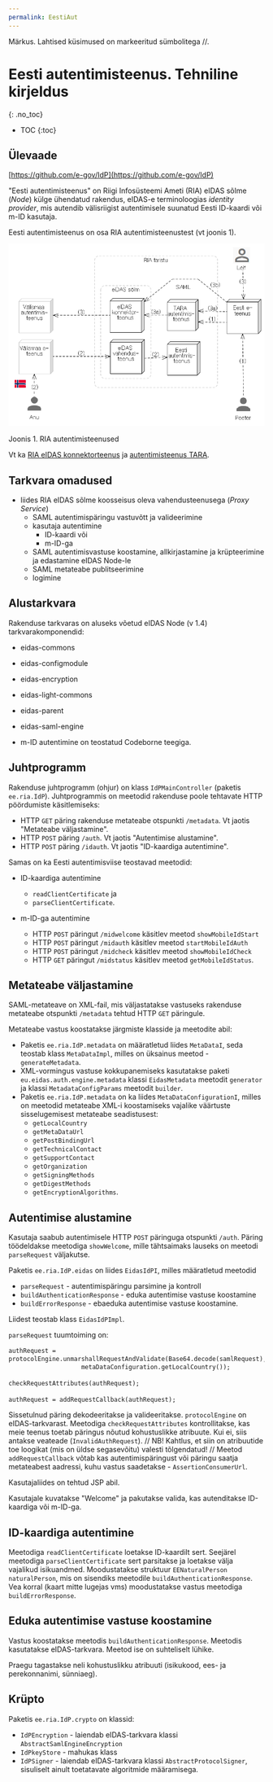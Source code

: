 ```yaml
---
permalink: EestiAut
---
```


Märkus. Lahtised küsimused on markeeritud sümbolitega //.

# Eesti autentimisteenus. Tehniline kirjeldus
{: .no_toc}

- TOC
{:toc}

## Ülevaade

[https://github.com/e-gov/IdP](https://github.com/e-gov/IdP)

"Eesti autentimisteenus" on Riigi Infosüsteemi Ameti (RIA) eIDAS sõlme (_Node_) külge ühendatud rakendus, eIDAS-e terminoloogias _identity provider_, mis autendib välisriigist autentimisele suunatud Eesti ID-kaardi või m-ID kasutaja.

Eesti autentimisteenus on osa RIA autentimisteenustest (vt joonis 1).

<img src='img/SUURPILT.PNG' style='width:700px'>

Joonis 1. RIA autentimisteenused

Vt ka [RIA eIDAS konnektorteenus](https://e-gov.github.io/eIDAS-Connector/) ja [autentimisteenus TARA](https://e-gov.github.io/TARA-Doku/).

## Tarkvara omadused

- liides RIA eIDAS sõlme koosseisus oleva vahendusteenusega (_Proxy Service_)
    - SAML autentimispäringu vastuvõtt ja valideerimine
    - kasutaja autentimine
        - ID-kaardi või
        - m-ID-ga
    - SAML autentimisvastuse koostamine, allkirjastamine ja krüpteerimine ja edastamine eIDAS Node-le
    - SAML metateabe publitseerimine
    - logimine

## Alustarkvara

Rakenduse tarkvaras on aluseks võetud eIDAS Node (v 1.4) tarkvarakomponendid:
- eidas-commons
- eidas-configmodule
- eidas-encryption
- eidas-light-commons
- eidas-parent
- eidas-saml-engine

- m-ID autentimine on teostatud Codeborne teegiga.

## Juhtprogramm

Rakenduse juhtprogramm (ohjur) on klass `IdPMainController` (paketis `ee.ria.IdP`). Juhtprogrammis on meetodid rakenduse poole tehtavate HTTP pöördumiste käsitlemiseks:

- HTTP `GET` päring rakenduse metateabe otspunkti `/metadata`. Vt jaotis "Metateabe väljastamine".
- HTTP `POST` päring `/auth`. Vt jaotis "Autentimise alustamine".
- HTTP `POST` päring `/idauth`. Vt jaotis "ID-kaardiga autentimine".

Samas on ka Eesti autentimisviise teostavad meetodid:

- ID-kaardiga autentimine
  - `readClientCertificate` ja
  - `parseClientCertificate`.

- m-ID-ga autentimine
  - HTTP `POST` päringut `/midwelcome` käsitlev meetod `showMobileIdStart`
  - HTTP `POST` päringut `/midauth` käsitlev meetod `startMobileIdAuth`
  - HTTP `POST` päringut `/midcheck` käsitlev meetod
`showMobileIdCheck`
  - HTTP `GET` päringut `/midstatus` käsitlev meetod
`getMobileIdStatus`.

## Metateabe väljastamine

SAML-metateave on XML-fail, mis väljastatakse vastuseks rakenduse metateabe otspunkti `/metadata` tehtud HTTP `GET` päringule.

Metateabe vastus koostatakse järgmiste klasside ja meetodite abil:
- Paketis `ee.ria.IdP.metadata` on määratletud liides `MetaDataI`, seda teostab klass `MetaDataImpl`, milles on üksainus meetod - `generateMetadata`.
- XML-vormingus vastuse kokkupanemiseks kasutatakse
paketi `eu.eidas.auth.engine.metadata` klassi `EidasMetadata` meetodit `generator` ja klassi `MetadataConfigParams` meetodit `builder`.
- Paketis `ee.ria.IdP.metadata` on ka liides `MetaDataConfigurationI`, milles on meetodid metateabe XML-i koostamiseks vajalike väärtuste sisselugemisest metateabe seadistusest:
    - `getLocalCountry`
    - `getMetaDataUrl`
    - `getPostBindingUrl`
    - `getTechnicalContact`
    - `getSupportContact`
    - `getOrganization`
    - `getSigningMethods`
    - `getDigestMethods`
    - `getEncryptionAlgorithms`.

## Autentimise alustamine

Kasutaja saabub autentimisele HTTP `POST` päringuga otspunkti `/auth`. Päring töödeldakse meetodiga `showWelcome`, mille tähtsaimaks lauseks on meetodi `parseRequest` väljakutse.

Paketis `ee.ria.IdP.eidas` on liides `EidasIdPI`, milles määratletud meetodid
- `parseRequest` - autentimispäringu parsimine ja kontroll
- `buildAuthenticationResponse` - eduka autentimise vastuse koostamine
- `buildErrorResponse` - ebaeduka autentimise vastuse koostamine.

Liidest teostab klass `EidasIdPImpl`.

`parseRequest` tuumtoiming on:

````
authRequest = protocolEngine.unmarshallRequestAndValidate(Base64.decode(samlRequest),
                    metaDataConfiguration.getLocalCountry());

checkRequestAttributes(authRequest);

authRequest = addRequestCallback(authRequest);
````

Sissetulnud päring dekodeeritakse ja valideeritakse. `protocolEngine` on eIDAS-tarkvarast. Meetodiga `checkRequestAttributes` kontrollitakse, kas meie teenus toetab päringus nõutud kohustuslikke atribuute. Kui ei, siis antakse veateade (`InvalidAuthRequest`). // NB! Kahtlus, et siin on atribuutide toe loogikat (mis on üldse segasevõitu) valesti tõlgendatud! //  Meetod `addRequestCallback` võtab kas autentimispäringust või päringu saatja metateabest aadressi, kuhu vastus saadetakse - `AssertionConsumerUrl`.

Kasutajaliides on tehtud JSP abil.

Kasutajale kuvatakse "Welcome" ja pakutakse valida, kas  autenditakse ID-kaardiga või m-ID-ga.

## ID-kaardiga autentimine

Meetodiga `readClientCertificate` loetakse ID-kaardilt sert. Seejärel meetodiga `parseClientCertificate` sert parsitakse  ja loetakse välja vajalikud isikuandmed. Moodustatakse struktuur `EENaturalPerson naturalPerson`, mis on sisendiks meetodile `buildAuthenticationResponse`. Vea korral (kaart mitte lugejas vms) moodustatakse vastus meetodiga `buildErrorResponse`.

## Eduka autentimise vastuse koostamine

Vastus koostatakse meetodis `buildAuthenticationResponse`. Meetodis kasutatakse eIDAS-tarkvara. Meetod ise on suhteliselt lühike.

Praegu tagastakse neli kohustuslikku atribuuti (isikukood, ees- ja perekonnanimi, sünniaeg).

## Krüpto

Paketis `ee.ria.IdP.crypto` on klassid:
- `IdPEncryption` - laiendab eIDAS-tarkvara klassi `AbstractSamlEngineEncryption`
- `IdPkeyStore` - mahukas klass
- `IdPSigner` - laiendab eIDAS-tarkvara klassi `AbstractProtocolSigner`, sisuliselt ainult toetatavate algoritmide määramisega.
